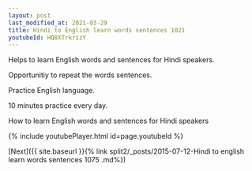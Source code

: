 ```yaml
---
layout: post
last_modified_at: 2021-03-29
title: Hindi to English learn words sentences 1021 
youtubeId: HQ8XTrkrizY
---
```

 
 
Helps to learn English words and sentences for Hindi speakers.

Opportunitiy to repeat the words sentences. 

Practice English language. 
 
10 minutes practice every day. 
 
How to learn English words and sentences for Hindi speakers 
 
{% include youtubePlayer.html id=page.youtubeId %}
 
 
[Next]({{ site.baseurl }}{% link  split2/_posts/2015-07-12-Hindi to english learn words sentences 1075 .md%})
 
